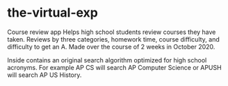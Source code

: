 # the-virtual-exp
Course review app
Helps high school students review courses they have taken.
Reviews by three categories, homework time, course difficulty, and difficulty to get an A.
Made over the course of 2 weeks in October 2020.

Inside contains an original search algorithm optimized for high school acronyms. For example AP CS will search AP Computer Science
or APUSH will search AP US History. 
